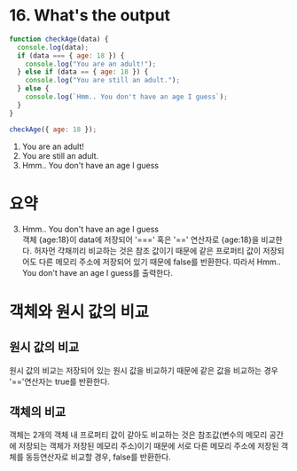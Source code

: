 # 16. What's the output

```javascript
function checkAge(data) {
  console.log(data);
  if (data === { age: 18 }) {
    console.log("You are an adult!");
  } else if (data == { age: 18 }) {
    console.log("You are still an adult.");
  } else {
    console.log(`Hmm.. You don't have an age I guess`);
  }
}

checkAge({ age: 18 });
```

1. You are an adult!
2. You are still an adult.
3. Hmm.. You don't have an age I guess

# 요약

3. Hmm.. You don't have an age I guess<br>
   객체 {age:18}이 data에 저장되어 '===' 혹은 '==' 연산자로 {age:18}을 비교한다. 허자먼 갹채끼리 비교하는 것은 참조 값이기 때문에 같은 프로퍼티 값이 저장되어도 다른 메모리 주소에 저장되어 있기 때문에 false를 반환한다. 따라서 Hmm.. You don't have an age I guess를 출력한다.

# 객체와 원시 값의 비교

## 원시 값의 비교

원시 값의 비교는 저장되어 있는 원시 값을 비교하기 때문에 같은 값을 비교하는 경우 '=='연산자는 true를 반환한다.

## 객체의 비교

객체는 2개의 객체 내 프로퍼티 값이 같아도 비교하는 것은 참조값(변수의 메모리 공간에 저장되는 객체가 저장된 메모리 주소)이기 때문에 서로 다른 메모리 주소에 저장된 객체를 동등연산자로 비교할 경우, false를 반환한다.
